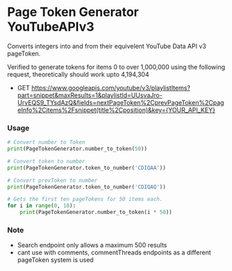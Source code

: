 # Page Token Generator YouTubeAPIv3
Converts integers into and from their equivelent YouTube Data API v3 pageToken.

Verified to generate tokens for items 0 to over 1,000,000 using the following request,
theoretically should work upto 4,194,304

- GET https://www.googleapis.com/youtube/v3/playlistItems?part=snippet&maxResults=1&playlistId=UUsvaJro-UrvEQS9_TYsdAzQ&fields=nextPageToken%2CprevPageToken%2CpageInfo%2Citems%2Fsnippet(title%2Cposition)&key={YOUR_API_KEY}

### Usage
```python
# Convert number to Token
print(PageTokenGenerator.number_to_token(50))

# Convert token to number
print(PageTokenGenerator.token_to_number('CDIQAA'))

# Convert prevToken to number
print(PageTokenGenerator.token_to_number('CDIQAQ'))

# Gets the first ten pageTokens for 50 items each.
for i in range(0, 10):
    print(PageTokenGenerator.number_to_token(i * 50))
```

### Note
- Search endpoint only allows a maximum 500 results 
- cant use with comments, commentThreads endpoints as a different pageToken system is used
